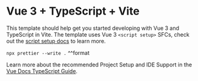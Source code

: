 # Vue 3 + TypeScript + Vite

This template should help get you started developing with Vue 3 and TypeScript in Vite. The template uses Vue 3 `<script setup>` SFCs, check out the [script setup docs](https://v3.vuejs.org/api/sfc-script-setup.html#sfc-script-setup) to learn more.

`npx prettier --write .`
^^format

Learn more about the recommended Project Setup and IDE Support in the [Vue Docs TypeScript Guide](https://vuejs.org/guide/typescript/overview.html#project-setup).

